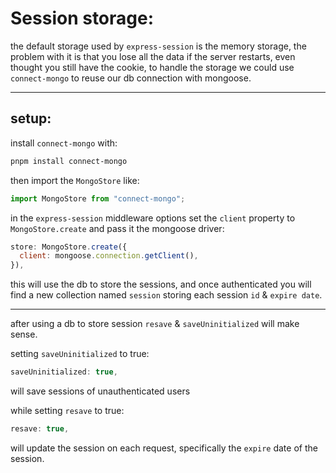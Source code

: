 <!-- @format -->

# Session storage:

the default storage used by `express-session` is the memory storage, the problem with it is that you lose all the data if the server restarts, even thought you still have the cookie, to handle the storage we could use `connect-mongo` to reuse our db connection with mongoose.

---

## setup:

install `connect-mongo` with:

```powershell
pnpm install connect-mongo
```

then import the `MongoStore` like:

```javascript
import MongoStore from "connect-mongo";
```

in the `express-session` middleware options set the `client` property to `MongoStore.create` and pass it the mongoose driver:

```javascript
store: MongoStore.create({
  client: mongoose.connection.getClient(),
}),
```

this will use the db to store the sessions, and once authenticated you will find a new collection named `session` storing each session `id` & `expire date`.

---

after using a db to store session `resave` & `saveUninitialized` will make sense.

setting `saveUninitialized` to true:

```javascript
saveUninitialized: true,
```

will save sessions of unauthenticated users

while setting `resave` to true:

```javascript
resave: true,
```

will update the session on each request, specifically the `expire` date of the session.